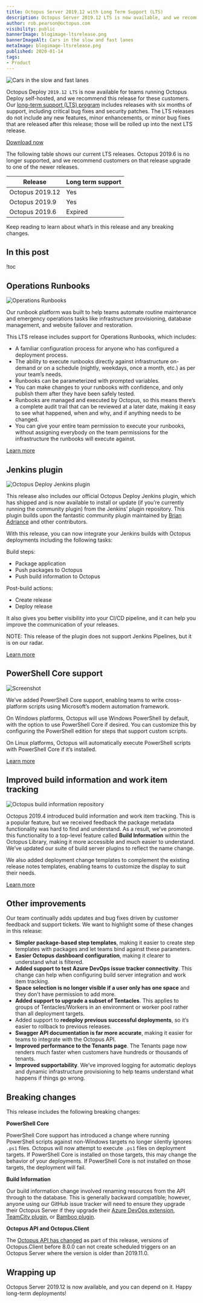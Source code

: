 ```yaml
---
title: Octopus Server 2019.12 with Long Term Support (LTS)
description: Octopus Server 2019.12 LTS is now available, and we recommend this release for self-hosted customers. This release includes Operations Runbooks, our official Jenkins plugin, PowerShell Core support, improved build server integration, and more.
author: rob.pearson@octopus.com
visibility: public
bannerImage: blogimage-ltsrelease.png
bannerImageAlt: Cars in the slow and fast lanes
metaImage: blogimage-ltsrelease.png
published: 2020-01-14
tags:
- Product
---
```


![Cars in the slow and fast lanes](blogimage-ltsrelease.png)

Octopus Deploy `2019.12 LTS` is now available for teams running Octopus Deploy self-hosted, and we recommend this release for these customers. Our [long-term support (LTS) program](https://octopus.com/docs/administration/upgrading/long-term-support) includes releases with six months of support, including critical bug fixes and security patches. The LTS releases do not include any new features, minor enhancements, or minor bug fixes that are released after this release; those will be rolled up into the next LTS release.

<a href="https://octopus.com/downloads" class="btn btn-primary btn-lg">Download now</a>

The following table shows our current LTS releases. Octopus 2019.6 is no longer supported, and we recommend customers on that release upgrade to one of the newer releases.

| Release               | Long term support           |
| --------------------- | --------------------------- |
| Octopus 2019.12       | Yes                         |
| Octopus 2019.9        | Yes                         |
| Octopus 2019.6        | Expired                     |

Keep reading to learn about what’s in this release and any breaking changes.

<h2>In this post </h2>

!toc

## Operations Runbooks

![Operations Runbooks](operations-runbooks.png "width=600")

Our runbook platform was built to help teams automate routine maintenance and emergency operations tasks like infrastructure provisioning, database management, and website failover and restoration. 

This LTS release includes support for Operations Runbooks, which includes:

* A familiar configuration process for anyone who has configured a deployment process.
* The ability to execute runbooks directly against infrastructure on-demand or on a schedule (nightly, weekdays, once a month, etc.) as per your team’s needs. 
* Runbooks can be parameterized with prompted variables.
* You can make changes to your runbooks with confidence, and only publish them after they have been safely tested.
* Runbooks are managed and executed by Octopus, so this means there’s a complete audit trail that can be reviewed at a later date, making it easy to see what happened, when and why, and if anything needs to be changed.
* You can give your entire team permission to execute your runbooks, without assigning everybody on the team permissions for the infrastructure the runbooks will execute against.

[Learn more](https://octopus.com/docs/deployment-process/operations-runbooks)

## Jenkins plugin

![Octopus Deploy Jenkins plugin](octopus-deploy-jenkins-plugin.png)

This release also includes our official Octopus Deploy Jenkins plugin, which has shipped and is now available to install or update (if you’re currently running the community plugin) from the Jenkins’ plugin repository. This plugin builds upon the fantastic community plugin maintained by [Brian Adriance](https://github.com/badriance) and other contributors.

With this release, you can now integrate your Jenkins builds with Octopus deployments including the following tasks:

Build steps:
* Package application
* Push packages to Octopus
* Push build information to Octopus

Post-build actions:
* Create release
* Deploy release

It also gives you better visibility into your CI/CD pipeline, and it can help you improve the communication of your releases.

NOTE: This release of the plugin does not support Jenkins Pipelines, but it is on our radar.

[Learn more](https://octopus.com/blog/octopus-jenkins-plugin)

## PowerShell Core support

![Screenshot ](powershell-core.png "width=600")

We’ve added PowerShell Core support, enabling teams to write cross-platform scripts using Microsoft’s modern automation framework.

On Windows platforms, Octopus will use Windows PowerShell by default, with the option to use PowerShell Core if desired. You can customize this by configuring the PowerShell edition for steps that support custom scripts.

On Linux platforms, Octopus will automatically execute PowerShell scripts with PowerShell Core if it’s installed.

[Learn more](http://octopus.com/docs/deployment-examples/custom-scripts/powershell-core)

## Improved build information and work item tracking

![Octopus build information repository](build-information-repository.png  "width=600")

Octopus 2019.4 introduced build information and work item tracking. This is a popular feature, but we received feedback the package metadata functionality was hard to find and understand. As a result, we’ve promoted this functionality to a top-level feature called **Build Information** within the Octopus Library, making it more accessible and much easier to understand. We’ve updated our suite of build server plugins to reflect the name change.

We also added deployment change templates to complement the existing release notes templates, enabling teams to customize the display to suit their needs.

[Learn more](https://octopus.com/docs/packaging-applications/build-servers/build-information)

## Other improvements

Our team continually adds updates and bug fixes driven by customer feedback and support tickets. We want to highlight some of these changes in this release:

* **Simpler package-based step templates**, making it easier to create step templates with packages and let teams bind against these parameters.
* **Easier Octopus dashboard configuration**, making it clearer to understand what is filtered.
* **Added support to test Azure DevOps issue tracker connectivity**. This change can help when configuring build server integration and work item tracking.
* **Space selection is no longer visible if a user only has one space** and they don’t have permission to add more.
* **Added support to upgrade a subset of Tentacles**. This applies to groups of Tentacles/Workers in an environment or worker pool rather than all deployment targets.
* Added support to **redeploy previous successful deployments**, so it’s easier to rollback to previous releases.
* **Swagger API documentation is far more accurate**, making it easier for teams to integrate with the Octopus API.
* **Improved performance to the Tenants page**. The Tenants page now renders much faster when customers have hundreds or thousands of tenants.
* **Improved supportability**. We’ve improved logging for automatic deploys and dynamic infrastructure provisioning to help teams understand what happens if things go wrong.

## Breaking changes

This release includes the following breaking changes:

**PowerShell Core**

PowerShell Core support has introduced a change where running PowerShell scripts against non-Windows targets no longer silently ignores `.ps1` files. Octopus will now attempt to execute `.ps1` files on deployment targets. If PowerShell Core is installed on those targets, this may change the behavior of your deployments. If PowerShell Core is not installed on those targets, the deployment will fail.

**Build Information**

Our build information change involved renaming resources from the API through to the database. This is generally backward compatible; however, anyone using our GitHub issue tracker will need to ensure they upgrade their Octopus Server if they upgrade their [Azure DevOps extension](https://marketplace.visualstudio.com/items?itemName=octopusdeploy.octopus-deploy-build-release-tasks), [TeamCity plugin](https://plugins.jetbrains.com/plugin/9038-octopus-deploy-integration), or [Bamboo plugin](https://marketplace.atlassian.com/apps/1217235/octopus-deploy-bamboo-add-on).

**Octopus API and Octopus.Client**

The [Octopus API has changed](https://github.com/OctopusDeploy/Issues/issues/4925) as part of this release, versions of Octopus.Client before 8.0.0 can not create scheduled triggers on an Octopus Server where the version is older than 2019.11.0.

## Wrapping up

Octopus Server 2019.12 is now available, and you can depend on it. Happy long-term deployments!
